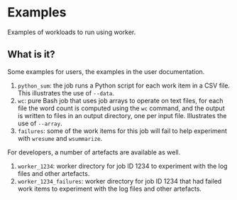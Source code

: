 # Examples

Examples of workloads to run using worker.


## What is it?

Some examples for users, the examples in the user documentation.

1. `python_sum`: the job runs a Python script for each work item in a CSV file.
   This illustrates the use of `--data`.
1. `wc`: pure Bash job that uses job arrays to operate on text files, for each
   file the word count is computed using the `wc` command, and the output is
    written to files in an output directory, one per input file.  Illustrates
    the use of `--array`.
1. `failures`: some of the work items for this job will fail to help experiment
   with `wresume` and `wsummarize`.

For developers, a number of artefacts are available as well.

1. `worker_1234`: worker directory for job ID 1234 to experiment with the log
   files and other artefacts.
1. `worker_1234_failures`: worker directory for job ID 1234 that had failed work
   items to experiment with the log files and other artefacts.

